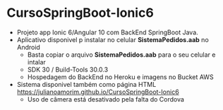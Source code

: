 # CursoSpringBoot-Ionic6
- Projeto app Ionic 6/Angular 10 com BackEnd SpringBoot Java.
- Aplicativo disponivel p instalar no celular **SistemaPedidos.aab** no Android
  - Basta copiar o arquivo **SistemaPedidos.aab** para o seu celular e intalar
  - SDK 30 / Build-Tools 30.0.3 
  - Hospedagem do BackEnd no Heroku e imagens no Bucket AWS
- Sistema disponivel também como página HTML https://julianoamorim.github.io/CursoSpringBoot-Ionic6
  - Uso de câmera está desativado pela falta do Cordova


